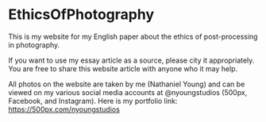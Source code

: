 # EthicsOfPhotography
This is my website for my English paper about the ethics of post-processing in photography.

If you want to use my essay article as a source, please city it appropriately. You are free to share this website article with anyone who it may help.

All photos on the website are taken by me (Nathaniel Young) and can be viewed on my various social media accounts at @nyoungstudios (500px, Facebook, and Instagram).
Here is my portfolio link: https://500px.com/nyoungstudios
